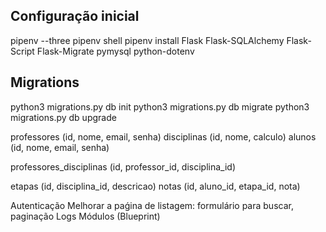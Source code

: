 ## Configuração inicial
pipenv --three
pipenv shell
pipenv install Flask Flask-SQLAlchemy Flask-Script Flask-Migrate pymysql python-dotenv

## Migrations
python3 migrations.py db init
python3 migrations.py db migrate
python3 migrations.py db upgrade


professores (id, nome, email, senha)
disciplinas (id, nome, calculo)
alunos (id, nome, email, senha)

professores_disciplinas (id, professor_id, disciplina_id)

etapas (id, disciplina_id, descricao)
notas (id, aluno_id, etapa_id, nota)

Autenticação
Melhorar a paǵina de listagem: formulário para buscar, paginação
Logs
Módulos (Blueprint)